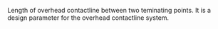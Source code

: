 Length of overhead contactline between two teminating points. It is a design parameter for the overhead contactline system.
